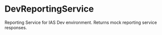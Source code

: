 # DevReportingService

Reporting Service for IAS Dev environment. Returns mock reporting service responses.
